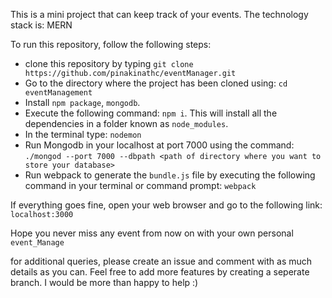 This is a mini project that can keep track of your events.
The technology stack is: MERN

To run this repository, follow the following steps:

*  clone this repository by typing `git clone https://github.com/pinakinathc/eventManager.git`
*  Go to the directory where the project has been cloned using: `cd eventManagement`
*  Install `npm package`, `mongodb`.
*  Execute the following command: `npm i`. This will install all the dependencies in a folder known as `node_modules`.
*  In the terminal type: `nodemon`
*  Run Mongodb in your localhost at port 7000 using the command: `./mongod --port 7000 --dbpath <path of directory where you want to store your database>`
*  Run webpack to generate the `bundle.js` file by executing the following command in your terminal or command prompt: `webpack`

If everything goes fine, open your web browser and go to the following link: `localhost:3000`

Hope you never miss any event from now on with your own personal `event_Manage`

for additional queries, please create an issue and comment with as much details as you can.
Feel free to add more features by creating a seperate branch. I would be more than happy to help :)
